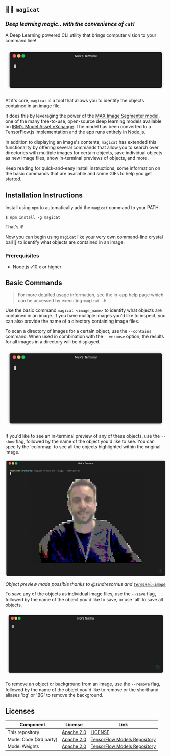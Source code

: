 ## 🧙😺 `magicat`
### _Deep learning magic.. with the convenience of `cat`!_

A Deep Learning powered CLI utility that brings computer vision to your command line!

![basic usage](assets/basic-usage.gif)

At it's core, `magicat` is a tool that allows you to identify the objects contained in an image file. 

It does this by leveraging the power of the [MAX Image Segmenter model](https://developer.ibm.com/exchanges/models/all/max-image-segmenter/), one of the many free-to-use, open-source deep learning models available on [IBM's Model Asset eXchange](https://developer.ibm.com/code/exchanges/models/). The model has been converted to a TensorFlow.js implementation and the app runs entirely in Node.js.

In addition to displaying an image's contents, `magicat` has extended this functionality by offering several commands that allow you to search over directories with multiple images for certain objects, save individual objects as new image files, show in-terminal previews of objects, and more.

Keep reading for quick-and-easy install instructions, some information on the basic commands that are available and some GIFs to help you get started.

## Installation Instructions

Install using `npm` to automatically add the `magicat` command to your PATH.
```
$ npm install -g magicat
```

That's it! 

Now you can begin using `magicat` like your very own command-line crystal ball 🔮 to identify what objects are contained in an image.

### Prerequisites

- Node.js v10.x or higher

## Basic Commands

> For more detailed usage information, see the in-app help page which can be accessed by executing `magicat -h`

Use the basic command `magicat <image_name>` to identify what objects are contained in an image. If you have multiple images you'd like to inspect, you can also provide the name of a directory containing image files.

To scan a directory of images for a certain object, use the `--contains` command. When used in combination with the `--verbose` option, the results for all images in a directory will be displayed. 

![contains usage](assets/magicat-contains-demo.gif)


If you'd like to see an in-terminal preview of any of these objects, use the `--show` flag, followed by the name of the object you'd like to see. You can specify the 'colormap' to see all the objects highlighted within the original image.

![object preview](assets/show-preview.png)

_Object preview made possible thanks to @sindresorhus and [`terminal-image`](https://github.com/sindresorhus/terminal-image)_


To save any of the objects as individual image files, use the `--save` flag, followed by the name of the object you'd like to save, or use 'all' to save all objects.

![saving objects](assets/save-demo.gif)

To remove an object or background from an image, use the `--remove` flag, followed by the name of the object you'd like to remove or the shorthand aliases 'bg' or 'BG' to remove the background.


## Licenses

| Component | License | Link  |
| ------------- | --------  | -------- |
| This repository | [Apache 2.0](https://www.apache.org/licenses/LICENSE-2.0) | [LICENSE](LICENSE) |
| Model Code (3rd party) | [Apache 2.0](https://www.apache.org/licenses/LICENSE-2.0) | [TensorFlow Models Repository](https://github.com/tensorflow/models/blob/master/LICENSE) |
| Model Weights | [Apache 2.0](https://www.apache.org/licenses/LICENSE-2.0) | [TensorFlow Models Repository](https://github.com/tensorflow/models/blob/master/LICENSE) |
